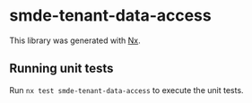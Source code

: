 # smde-tenant-data-access

This library was generated with [Nx](https://nx.dev).

## Running unit tests

Run `nx test smde-tenant-data-access` to execute the unit tests.
